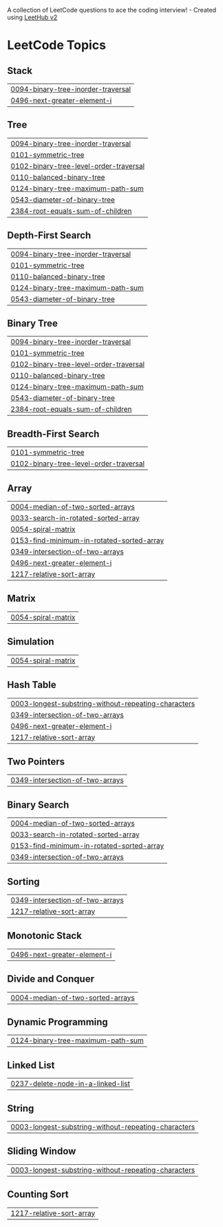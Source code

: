 A collection of LeetCode questions to ace the coding interview! - Created using [LeetHub v2](https://github.com/arunbhardwaj/LeetHub-2.0)
<!---LeetCode Topics Start-->
# LeetCode Topics
## Stack
|  |
| ------- |
| [0094-binary-tree-inorder-traversal](https://github.com/tinku06071999/leetcode-solutions/tree/master/0094-binary-tree-inorder-traversal) |
| [0496-next-greater-element-i](https://github.com/tinku06071999/leetcode-solutions/tree/master/0496-next-greater-element-i) |
## Tree
|  |
| ------- |
| [0094-binary-tree-inorder-traversal](https://github.com/tinku06071999/leetcode-solutions/tree/master/0094-binary-tree-inorder-traversal) |
| [0101-symmetric-tree](https://github.com/tinku06071999/leetcode-solutions/tree/master/0101-symmetric-tree) |
| [0102-binary-tree-level-order-traversal](https://github.com/tinku06071999/leetcode-solutions/tree/master/0102-binary-tree-level-order-traversal) |
| [0110-balanced-binary-tree](https://github.com/tinku06071999/leetcode-solutions/tree/master/0110-balanced-binary-tree) |
| [0124-binary-tree-maximum-path-sum](https://github.com/tinku06071999/leetcode-solutions/tree/master/0124-binary-tree-maximum-path-sum) |
| [0543-diameter-of-binary-tree](https://github.com/tinku06071999/leetcode-solutions/tree/master/0543-diameter-of-binary-tree) |
| [2384-root-equals-sum-of-children](https://github.com/tinku06071999/leetcode-solutions/tree/master/2384-root-equals-sum-of-children) |
## Depth-First Search
|  |
| ------- |
| [0094-binary-tree-inorder-traversal](https://github.com/tinku06071999/leetcode-solutions/tree/master/0094-binary-tree-inorder-traversal) |
| [0101-symmetric-tree](https://github.com/tinku06071999/leetcode-solutions/tree/master/0101-symmetric-tree) |
| [0110-balanced-binary-tree](https://github.com/tinku06071999/leetcode-solutions/tree/master/0110-balanced-binary-tree) |
| [0124-binary-tree-maximum-path-sum](https://github.com/tinku06071999/leetcode-solutions/tree/master/0124-binary-tree-maximum-path-sum) |
| [0543-diameter-of-binary-tree](https://github.com/tinku06071999/leetcode-solutions/tree/master/0543-diameter-of-binary-tree) |
## Binary Tree
|  |
| ------- |
| [0094-binary-tree-inorder-traversal](https://github.com/tinku06071999/leetcode-solutions/tree/master/0094-binary-tree-inorder-traversal) |
| [0101-symmetric-tree](https://github.com/tinku06071999/leetcode-solutions/tree/master/0101-symmetric-tree) |
| [0102-binary-tree-level-order-traversal](https://github.com/tinku06071999/leetcode-solutions/tree/master/0102-binary-tree-level-order-traversal) |
| [0110-balanced-binary-tree](https://github.com/tinku06071999/leetcode-solutions/tree/master/0110-balanced-binary-tree) |
| [0124-binary-tree-maximum-path-sum](https://github.com/tinku06071999/leetcode-solutions/tree/master/0124-binary-tree-maximum-path-sum) |
| [0543-diameter-of-binary-tree](https://github.com/tinku06071999/leetcode-solutions/tree/master/0543-diameter-of-binary-tree) |
| [2384-root-equals-sum-of-children](https://github.com/tinku06071999/leetcode-solutions/tree/master/2384-root-equals-sum-of-children) |
## Breadth-First Search
|  |
| ------- |
| [0101-symmetric-tree](https://github.com/tinku06071999/leetcode-solutions/tree/master/0101-symmetric-tree) |
| [0102-binary-tree-level-order-traversal](https://github.com/tinku06071999/leetcode-solutions/tree/master/0102-binary-tree-level-order-traversal) |
## Array
|  |
| ------- |
| [0004-median-of-two-sorted-arrays](https://github.com/tinku06071999/leetcode-solutions/tree/master/0004-median-of-two-sorted-arrays) |
| [0033-search-in-rotated-sorted-array](https://github.com/tinku06071999/leetcode-solutions/tree/master/0033-search-in-rotated-sorted-array) |
| [0054-spiral-matrix](https://github.com/tinku06071999/leetcode-solutions/tree/master/0054-spiral-matrix) |
| [0153-find-minimum-in-rotated-sorted-array](https://github.com/tinku06071999/leetcode-solutions/tree/master/0153-find-minimum-in-rotated-sorted-array) |
| [0349-intersection-of-two-arrays](https://github.com/tinku06071999/leetcode-solutions/tree/master/0349-intersection-of-two-arrays) |
| [0496-next-greater-element-i](https://github.com/tinku06071999/leetcode-solutions/tree/master/0496-next-greater-element-i) |
| [1217-relative-sort-array](https://github.com/tinku06071999/leetcode-solutions/tree/master/1217-relative-sort-array) |
## Matrix
|  |
| ------- |
| [0054-spiral-matrix](https://github.com/tinku06071999/leetcode-solutions/tree/master/0054-spiral-matrix) |
## Simulation
|  |
| ------- |
| [0054-spiral-matrix](https://github.com/tinku06071999/leetcode-solutions/tree/master/0054-spiral-matrix) |
## Hash Table
|  |
| ------- |
| [0003-longest-substring-without-repeating-characters](https://github.com/tinku06071999/leetcode-solutions/tree/master/0003-longest-substring-without-repeating-characters) |
| [0349-intersection-of-two-arrays](https://github.com/tinku06071999/leetcode-solutions/tree/master/0349-intersection-of-two-arrays) |
| [0496-next-greater-element-i](https://github.com/tinku06071999/leetcode-solutions/tree/master/0496-next-greater-element-i) |
| [1217-relative-sort-array](https://github.com/tinku06071999/leetcode-solutions/tree/master/1217-relative-sort-array) |
## Two Pointers
|  |
| ------- |
| [0349-intersection-of-two-arrays](https://github.com/tinku06071999/leetcode-solutions/tree/master/0349-intersection-of-two-arrays) |
## Binary Search
|  |
| ------- |
| [0004-median-of-two-sorted-arrays](https://github.com/tinku06071999/leetcode-solutions/tree/master/0004-median-of-two-sorted-arrays) |
| [0033-search-in-rotated-sorted-array](https://github.com/tinku06071999/leetcode-solutions/tree/master/0033-search-in-rotated-sorted-array) |
| [0153-find-minimum-in-rotated-sorted-array](https://github.com/tinku06071999/leetcode-solutions/tree/master/0153-find-minimum-in-rotated-sorted-array) |
| [0349-intersection-of-two-arrays](https://github.com/tinku06071999/leetcode-solutions/tree/master/0349-intersection-of-two-arrays) |
## Sorting
|  |
| ------- |
| [0349-intersection-of-two-arrays](https://github.com/tinku06071999/leetcode-solutions/tree/master/0349-intersection-of-two-arrays) |
| [1217-relative-sort-array](https://github.com/tinku06071999/leetcode-solutions/tree/master/1217-relative-sort-array) |
## Monotonic Stack
|  |
| ------- |
| [0496-next-greater-element-i](https://github.com/tinku06071999/leetcode-solutions/tree/master/0496-next-greater-element-i) |
## Divide and Conquer
|  |
| ------- |
| [0004-median-of-two-sorted-arrays](https://github.com/tinku06071999/leetcode-solutions/tree/master/0004-median-of-two-sorted-arrays) |
## Dynamic Programming
|  |
| ------- |
| [0124-binary-tree-maximum-path-sum](https://github.com/tinku06071999/leetcode-solutions/tree/master/0124-binary-tree-maximum-path-sum) |
## Linked List
|  |
| ------- |
| [0237-delete-node-in-a-linked-list](https://github.com/tinku06071999/leetcode-solutions/tree/master/0237-delete-node-in-a-linked-list) |
## String
|  |
| ------- |
| [0003-longest-substring-without-repeating-characters](https://github.com/tinku06071999/leetcode-solutions/tree/master/0003-longest-substring-without-repeating-characters) |
## Sliding Window
|  |
| ------- |
| [0003-longest-substring-without-repeating-characters](https://github.com/tinku06071999/leetcode-solutions/tree/master/0003-longest-substring-without-repeating-characters) |
## Counting Sort
|  |
| ------- |
| [1217-relative-sort-array](https://github.com/tinku06071999/leetcode-solutions/tree/master/1217-relative-sort-array) |
<!---LeetCode Topics End-->
